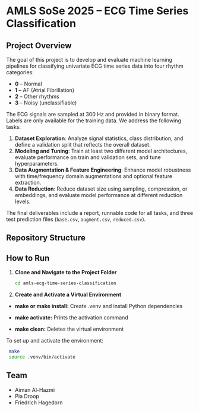 # AMLS SoSe 2025 – ECG Time Series Classification

## Project Overview

The goal of this project is to develop and evaluate machine learning pipelines for classifying univariate ECG time series data into four rhythm categories:

- **0** – Normal  
- **1** – AF (Atrial Fibrillation)  
- **2** – Other rhythms  
- **3** – Noisy (unclassifiable)

The ECG signals are sampled at 300 Hz and provided in binary format. Labels are only available for the training data. We address the following tasks:

1. **Dataset Exploration**: Analyze signal statistics, class distribution, and define a validation split that reflects the overall dataset.
2. **Modeling and Tuning**: Train at least two different model architectures, evaluate performance on train and validation sets, and tune hyperparameters.
3. **Data Augmentation & Feature Engineering**: Enhance model robustness with time/frequency domain augmentations and optional feature extraction.
4. **Data Reduction**: Reduce dataset size using sampling, compression, or embeddings, and evaluate model performance at different reduction levels.

The final deliverables include a report, runnable code for all tasks, and three test prediction files (`base.csv`, `augment.csv`, `reduced.csv`).


## Repository Structure



## How to Run

1. **Clone and Navigate to the Project Folder**
   ```bash
   cd amls-ecg-time-series-classification
   ```
2. **Create and Activate a Virtual Environment**

- **make or make install:**  Create .venv and install Python dependencies

- **make activate:**  Prints the activation command

- **make clean:**  Deletes the virtual environment

To set up and activate the environment:
   ```bash
    make         
    source .venv/bin/activate
  ```
      
## Team
- Aiman Al-Hazmi
- Pia Droop
- Friedrich Hagedorn